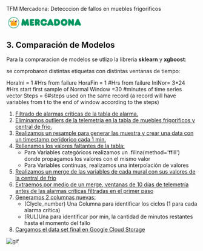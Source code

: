 TFM Mercadona: Detecccion de fallos en muebles frigorificos

<img src="../Images/mercadona_logo.png" width="40%"><br/>



## 3.  Comparación de Modelos <a name="Comparación_de_Modelos"></a>

Para la compraracion de modelos se utlizo la libreria **sklearn** y **xgboost**:

se comprobaron distintas etiquetas con distintas ventanas de tiempo:

HoraIni = 1 #Hrs from failure
HoraFin = 1 #Hrs from failure
IniNor= 3*24 #Hrs start first sample of Normal
Window =30 #minutes of time series vector
Steps = 6#steps used on the same record (a record will have variables from t to the end of window according to the steps)


1. [Filtrado de alarmas críticas de la tabla de alarma.](#filtradoalarma)
2. [Eliminamos outliers de la telemetría en la tabla de muebles frigoríficos y central de frio.](#outliers2)
3. [Realizamos un resample para generar las muestra y crear una data con un timestamp peridorico cada 1 min.](#resampledata)
4. [Rellenamos los valores faltantes de la tabla:](#missingvalues)
    * Para Variables categóricos realizamos un .fillna(method='ffill') donde propagamos los valores con el mismo valor
    * Para Variables continuas, realizamos una interpolación de valores
5. [Realizamos un merge de las variables de cada mural con sus valores de la central de frio](#mergedata)
6. [Extraemos por medio de un merge, ventanas de 10 días de telemetría antes de las alarmas críticas filtradas en el primer paso](#mergealarmas)
7. [Generamos 2 columnas nuevas:](#lables2)
    * (Clycle_number) Una Columna para identificar los ciclos (1 para cada alarma crítica)
    * (RUL)Una para identificar por min, la cantidad de minutos restantes hasta el momento del fallo
8. [Cargamos el data set final en Google Cloud Storage](#GCS_Uploda)




![gif](https://github.com/luisnose/TFM_Mercadona_DeteccionFallo_CentralesFrigorifica/blob/main/Images/Vectordetiempo.gif)

